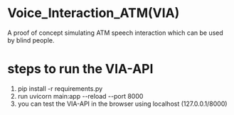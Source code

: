 # Voice_Interaction_ATM(VIA)
A proof of concept simulating ATM speech interaction which can be used by blind people.
# steps to run the VIA-API
1. pip install -r requirements.py
2. run uvicorn main:app --reload --port 8000
3. you can test the VIA-API in the browser using localhost (127.0.0.1/8000)
